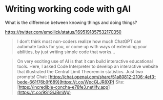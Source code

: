 # Writing working code with gAI

What is the difference between knowing things and doing things?


https://twitter.com/emollick/status/1695191857532170350

> I don’t think most non-coders realize how much ChatGPT can automate tasks for you, or come up with ways of extending your abilities, by just writing simple code that works...

> On very exciting use of AI is that it can build interactive educational tools. Here, I asked Code Interpreter to develop an interactive website that illustrated the Central Limit Theorem in statistics. Just two prompts! Chat: [https://chat.openai.com/share/51a80812-2106-4ef3-bede-661f76b9f689](https://t.co/WpcGLJR8XP) Site: [https://incredible-concha-e78fe3.netlify.app](https://t.co/9S1GiJBmWp)